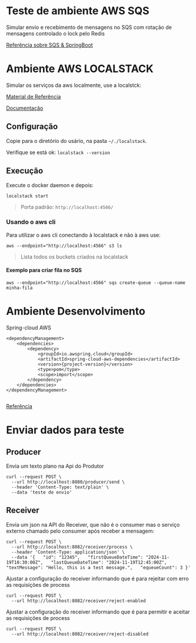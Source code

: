 # Teste de ambiente AWS SQS

Simular envio e recebimento de mensagens no SQS com rotação de mensagens controlado o lock pelo Redis

[Referência sobre SQS & SpringBoot](https://docs.awspring.io/spring-cloud-aws/docs/3.1.0/reference/html/index.html#sqs-integration)

# Ambiente AWS LOCALSTACK

Simular os serviços da aws localmente, use a localstck:

[Material de Referência](https://www.youtube.com/watch?v=yOdp0wz5NeI)

[Documentação](https://docs.localstack.cloud/getting-started/installation/)

## Configuração

Copie para o diretório do usário, na pasta `~/./localstack`.

Verifique se está ok: `localstack --version`

## Execução
Execute o docker daemon e depois:

```
localstack start
```

> Porta padrão: `http://localhost:4566/`
 
### Usando o aws cli

Para utilizar o aws cli conectando à localstack e não à aws use:

```
aws --endpoint="http://localhost:4566" s3 ls
```
> Lista todos os buckets criados na localstack
 
#### Exemplo para criar fila no SQS

```
aws --endpoint="http://localhost:4566" sqs create-queue --queue-name minha-fila
```


# Ambiente Desenvolvimento

Spring-cloud AWS

```
<dependencyManagement>
    <dependencies>
        <dependency>
            <groupId>io.awspring.cloud</groupId>
            <artifactId>spring-cloud-aws-dependencies</artifactId>
            <version>{project-version}</version>
            <type>pom</type>
            <scope>import</scope>
        </dependency>
    </dependencies>
</dependencyManagement>


```

[Referência](https://docs.awspring.io/spring-cloud-aws/docs/3.1.0/reference/html/index.html#starter-dependencies)

# Enviar dados para teste

## Producer

Envia um texto plano na Api do Produtor
```
curl --request POST \
  --url http://localhost:8080/producer/send \
  --header 'Content-Type: text/plain' \
  --data 'teste de envio'
```

## Receiver

Envia um json na API do Receiver, que não é o consumer mas o serviço externo chamado pelo consumer após receber a mensagem:

```
curl --request POST \
  --url http://localhost:8082/receiver/process \
  --header 'Content-Type: application/json' \
  --data '{   "id": "12345",   "firstQueueDateTime": "2024-11-19T10:30:00Z",   "lastQueueDateTime": "2024-11-19T12:45:00Z",   "textMessage": "Hello, this is a test message.",   "equeueCount": 3 }'
```

Ajustar a configuração do receiver informando que é para rejeitar com erro as requisições de process

```
curl --request POST \
  --url http://localhost:8082/receiver/reject-enabled
```

Ajustar a configuração do receiver informando que é para permitir e aceitar as requisições de process

```
curl --request POST \
  --url http://localhost:8082/receiver/reject-disabled
```

